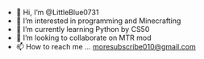 - 👋 Hi, I’m @LittleBlue0731
- 👀 I’m interested in programming and Minecrafting
- 🌱 I’m currently learning Python by CS50
- 💞️ I’m looking to collaborate on MTR mod
- 📫 How to reach me ... moresubscribe010@gmail.com

<!---
LittleBlue0731-CS50/LittleBlue0731-CS50 is a ✨ special ✨ repository because its `README.md` (this file) appears on your GitHub profile.
You can click the Preview link to take a look at your changes.
--->
